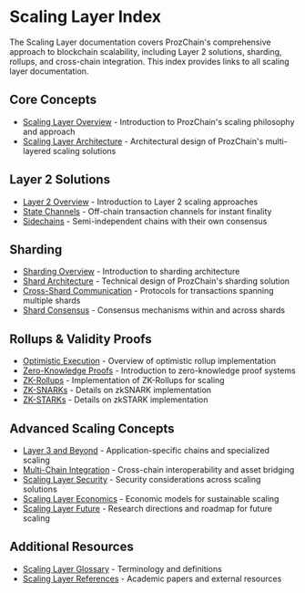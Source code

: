 # Scaling Layer Index

The Scaling Layer documentation covers ProzChain's comprehensive approach to blockchain scalability, including Layer 2 solutions, sharding, rollups, and cross-chain integration. This index provides links to all scaling layer documentation.

## Core Concepts

- [Scaling Layer Overview](./11.01-scaling-layer-overview.md) - Introduction to ProzChain's scaling philosophy and approach
- [Scaling Layer Architecture](./11.02-scaling-layer-architecture.md) - Architectural design of ProzChain's multi-layered scaling solutions

## Layer 2 Solutions

- [Layer 2 Overview](./11.03-scaling-layer-layer2.md) - Introduction to Layer 2 scaling approaches
- [State Channels](./11.03.2-scaling-layer-state-channels.md) - Off-chain transaction channels for instant finality
- [Sidechains](./11.03.3-scaling-layer-sidechains.md) - Semi-independent chains with their own consensus

## Sharding

- [Sharding Overview](./11.04-scaling-layer-sharding.md) - Introduction to sharding architecture
- [Shard Architecture](./11.04.1-scaling-layer-shard-architecture.md) - Technical design of ProzChain's sharding solution
- [Cross-Shard Communication](./11.04.2-scaling-layer-cross-shard.md) - Protocols for transactions spanning multiple shards
- [Shard Consensus](./11.04.3-scaling-layer-shard-consensus.md) - Consensus mechanisms within and across shards

## Rollups & Validity Proofs

- [Optimistic Execution](./11.05-scaling-layer-optimistic-execution.md) - Overview of optimistic rollup implementation
- [Zero-Knowledge Proofs](./11.06-scaling-layer-zkp.md) - Introduction to zero-knowledge proof systems
- [ZK-Rollups](./11.06.1-scaling-layer-zk-rollups.md) - Implementation of ZK-Rollups for scaling
- [ZK-SNARKs](./11.06.2-scaling-layer-zk-snarks.md) - Details on zkSNARK implementation
- [ZK-STARKs](./11.06.3-scaling-layer-zk-starks.md) - Details on zkSTARK implementation

## Advanced Scaling Concepts

- [Layer 3 and Beyond](./11.07-scaling-layer-layer3.md) - Application-specific chains and specialized scaling
- [Multi-Chain Integration](./11.08-scaling-layer-multichain.md) - Cross-chain interoperability and asset bridging
- [Scaling Layer Security](./11.09-scaling-layer-security.md) - Security considerations across scaling solutions
- [Scaling Layer Economics](./11.10-scaling-layer-economics.md) - Economic models for sustainable scaling
- [Scaling Layer Future](./11.11-scaling-layer-future.md) - Research directions and roadmap for future scaling

## Additional Resources

- [Scaling Layer Glossary](./11.12-scaling-layer-glossary.md) - Terminology and definitions
- [Scaling Layer References](./11.13-scaling-layer-references.md) - Academic papers and external resources
